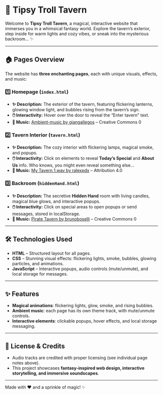 # 🧌 Tipsy Troll Tavern

Welcome to **Tipsy Troll Tavern**, a magical, interactive website that immerses you in a whimsical fantasy world. Explore the tavern’s exterior, step inside for warm lights and cozy vibes, or sneak into the mysterious backroom… ✨

---

## 🏠 Pages Overview

The website has **three enchanting pages**, each with unique visuals, effects, and music:

### 1️⃣ Homepage (`index.html`)  
- **✨ Description:** The exterior of the tavern, featuring flickering lanterns, glowing window light, and bubbles rising from the tavern’s sign.  
- **🖱️ Interactivity:** Hover over the door to reveal the “Enter tavern” text.  
- **🎵 Music:** [Ambient-music by giangallegos](https://freesound.org/s/812170/) – Creative Commons 0  

### 2️⃣ Tavern Interior (`tavern.html`)  
- **✨ Description:** The cozy interior with flickering lamps, magical smoke, and popups.  
- **🖱️ Interactivity:** Click on elements to reveal **Today’s Special** and **About Us** info. Who knows, you might even reveal something else...  
- **🎵 Music:** [My Tavern 1.wav by ralexpdx](https://freesound.org/s/321220/) – Attribution 4.0  

### 3️⃣ Backroom (`hiddenHand.html`)  
- **✨ Description:** The secretive **Hidden Hand** room with living candles, magical blue glows, and interactive popups.  
- **🖱️ Interactivity:** Click on special areas to open popups or send messages, stored in localStorage.  
- **🎵 Music:** [Pirate Tavern by brunoboselli](https://freesound.org/s/695295/) – Creative Commons 0  

---

## 🛠️ Technologies Used

- **HTML** – Structured layout for all pages.  
- **CSS** – Stunning visual effects: flickering lights, smoke, bubbles, glowing particles, and animations.  
- **JavaScript** – Interactive popups, audio controls (mute/unmute), and local storage for messages.  

---

## ✨ Features

- **Magical animations**: flickering lights, glow, smoke, and rising bubbles.  
- **Ambient music**: each page has its own theme track, with mute/unmute controls.  
- **Interactive elements**: clickable popups, hover effects, and local storage messaging.  

---

## 📜 License & Credits

- Audio tracks are credited with proper licensing (see individual page notes above).  
- This project showcases **fantasy-inspired web design, interactive storytelling, and immersive soundscapes**.

---

Made with ❤️ and a sprinkle of magic! ✨